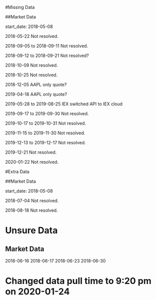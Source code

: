 #Missing Data

##Market Data

start_date: 2018-05-08

2018-05-22
Not resolved.

2018-09-05 to 2018-09-11
Not resolved.

2018-09-12 to 2018-09-21
Not resolved?

2018-10-09
Not resolved.

2018-10-25
Not resolved.

2018-12-05
AAPL only quote?

2019-04-18
AAPL only quote?

2019-05-28 to 2019-08-25
IEX switched API to IEX cloud

2019-09-17 to 2019-09-30
Not resolved.

2019-10-17 to 2019-10-31
Not resolved.

2019-11-15 to 2019-11-30
Not resolved.

2019-12-13 to 2019-12-17
Not resolved.

2019-12-21
Not resolved.

2020-01-22
Not resolved.

#Extra Data

##Market Data

start_date: 2018-05-08

2018-07-04
Not resolved.

2018-08-18
Not resolved.


# Unsure Data

## Market Data

2018-06-16
2018-06-17
2018-06-23
2018-06-30

# Changed data pull time to 9:20 pm on 2020-01-24